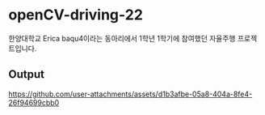 # openCV-driving-22
한양대학교 Erica baqu4이라는 동아리에서 1학년 1학기에 참여했던 자율주행 프로젝트입니다. 

## Output
https://github.com/user-attachments/assets/d1b3afbe-05a8-404a-8fe4-26f94699cbb0

